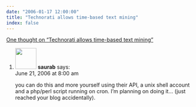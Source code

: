 ```yaml
---
date: "2006-01-17 12:00:00"
title: "Technorati allows time-based text mining"
index: false
---
```


[One thought on &ldquo;Technorati allows time-based text mining&rdquo;](/lemire/blog/2006/01-17-technorati-allows-time-based-text-mining)

<ol class="comment-list">
<li id="comment-10146" class="comment even thread-even depth-1">
<div class="comment-author vcard">
<img alt src="https://secure.gravatar.com/avatar/e991933702635a0cceac966eec0eefc2?s=56&#038;d=mm&#038;r=g" srcset="https://secure.gravatar.com/avatar/e991933702635a0cceac966eec0eefc2?s=112&#038;d=mm&#038;r=g 2x" class="avatar avatar-56 photo" height="56" width="56" decoding="async" /> <b class="fn">saurab</b> <span class="says">says:</span> </div>
<div class="comment-metadata"><time datetime="2006-06-21T08:00:28+00:00">June 21, 2006 at 8:00 am</time></a> </div>
<div class="comment-content">
<p>you can do this and more yourself using their API, a unix shell account and a php/perl script running on cron. I&rsquo;m planning on doing it&#8230; (just reached your blog accidentally).</p>
</div>
</li>
</ol>
